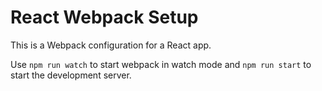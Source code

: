 # React Webpack Setup

This is a Webpack configuration for a React app.

Use `npm run watch` to start webpack in watch mode and `npm run start` to start the development server.

